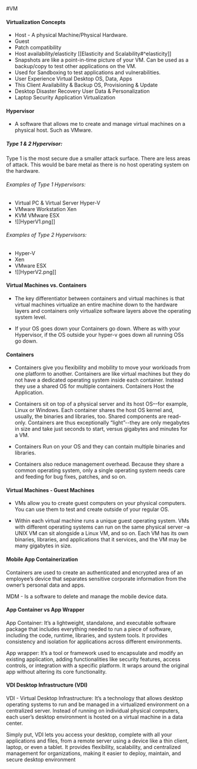 #VM
#### Virtualization Concepts  
  
- Host - A physical Machine/Physical Hardware.
- Guest
- Patch compatibility
- Host availability/elasticity [[Elasticity and Scalability#^elasticity]]
- Snapshots are like a point-in-time picture of your VM. Can be used as a backup/copy to test other applications on the VM.
- Used for Sandboxing to test applications and vulnerabilities.
- User Experience Virtual Desktop OS, Data, Apps
- This Client Availability & Backup OS, Provisioning & Update
- Desktop Disaster Recovery User Data & Personalization
- Laptop Security Application Virtualization
#### Hypervisor 
- A software that allows me to create and manage virtual machines on a physical host. Such as VMware.
##### Type 1 & 2 Hypervisor:

Type 1 is the most secure due a smaller attack surface. There are less areas of attack. This would be bare metal as there is no host operating system on the hardware. 
###### Examples of Type 1 Hypervisors:
- Virtual PC & Virtual Server Hyper-V
- VMware Workstation Xen
- KVM VMware ESX
- ![[HyperV1.png]]
###### Examples of Type 2 Hypervisors:
- Hyper-V
- Xen
- VMware ESX
- ![[HyperV2.png]]
#### Virtual Machines vs. Containers

- The key differentiator between containers and virtual machines is that virtual machines virtualize an entire machine down to the hardware layers and containers only virtualize software layers above the operating system level.

- If your OS goes down your Containers go down. Where as with your Hypervisor, if the OS outside your hyper-v goes down all running OSs go down.
#### Containers

- Containers give you flexibility and mobility to move your workloads from one platform to another. Containers are like virtual machines but they do not have a dedicated operating system inside each container. Instead they use a shared OS for multiple containers. Containers Host the Application.

- Containers sit on top of a physical server and its host OS–-for example, Linux or Windows. Each container shares the host OS kernel and, usually, the binaries and libraries, too. Shared components are read-only. Containers are thus exceptionally “light”--they are only megabytes in size and take just seconds to start, versus gigabytes and minutes for a VM.    

- Containers Run on your OS and they can contain multiple binaries and libraries.  

- Containers also reduce management overhead. Because they share a common operating system, only a single operating system needs care and feeding for bug fixes, patches, and so on.
#### Virtual Machines - Guest Machines

- VMs allow you to create guest computers on your physical computers. You can use them to test and create outside of your regular OS.

- Within each virtual machine runs a unique guest operating system. VMs with different operating systems can run on the same physical server –a UNIX VM can sit alongside a Linux VM, and so on. Each VM has its own binaries, libraries, and applications that it services, and the VM may be many gigabytes in size.  


#### Mobile App Containerization

Containers are used to create an authenticated and encrypted area of an employee’s device that separates sensitive corporate information from the owner’s personal data and apps.

MDM 
	- Is a software to delete and manage the mobile device data.

#### App Container vs App Wrapper

App Container: It’s a lightweight, standalone, and executable software package that includes everything needed to run a piece of software, including the code, runtime, libraries, and system tools. It provides consistency and isolation for applications across different environments.  

App wrapper: It’s a tool or framework used to encapsulate and modify an existing application, adding functionalities like security features, access controls, or integration with a specific platform. It wraps around the original app without altering its core functionality.


  

#### VDI Desktop Infrastructure (VDI)

VDI - Virtual Desktop Infrastructure: It’s a technology that allows desktop operating systems to run and be managed in a virtualized environment on a centralized server. Instead of running on individual physical computers, each user’s desktop environment is hosted on a virtual machine in a data center.

Simply put, VDI lets you access your desktop, complete with all your applications and files, from a remote server using a device like a thin client, laptop, or even a tablet. It provides flexibility, scalability, and centralized management for organizations, making it easier to deploy, maintain, and secure desktop environment